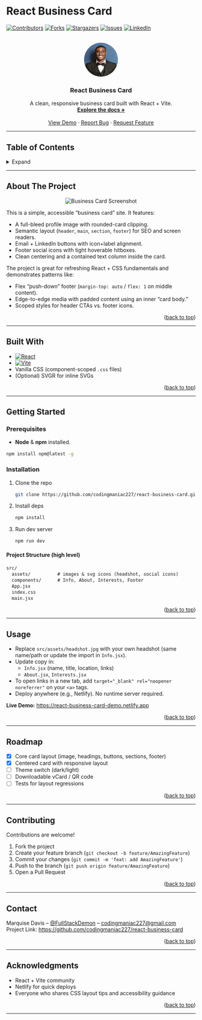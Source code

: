 # React Business Card

<!-- PROJECT SHIELDS -->
[![Contributors][contributors-shield]][contributors-url]
[![Forks][forks-shield]][forks-url]
[![Stargazers][stars-shield]][stars-url]
[![Issues][issues-shield]][issues-url]
[![LinkedIn][linkedin-shield]][linkedin-url]

<!-- PROJECT LOGO -->
<br />
<div align="center">
  <a href="https://github.com/codingmaniac227/react-business-card">
    <img src="src/assets/headshot.jpg" alt="Logo" width="90" height="90" style="border-radius:50%">
  </a>

  <h3 align="center">React Business Card</h3>

  <p align="center">
    A clean, responsive business card built with React + Vite.
    <br />
    <a href="https://github.com/codingmaniac227/react-business-card"><strong>Explore the docs »</strong></a>
    <br />
    <br />
    <a href="https://react-business-card-demo.netlify.app">View Demo</a>
    ·
    <a href="https://github.com/codingmaniac227/react-business-card/issues">Report Bug</a>
    ·
    <a href="https://github.com/codingmaniac227/react-business-card/issues">Request Feature</a>
  </p>
</div>

---

## Table of Contents
<details>
  <summary>Expand</summary>
  <ol>
    <li><a href="#about-the-project">About The Project</a></li>
    <li><a href="#built-with">Built With</a></li>
    <li><a href="#getting-started">Getting Started</a></li>
    <li><a href="#usage">Usage</a></li>
    <li><a href="#roadmap">Roadmap</a></li>
    <li><a href="#contributing">Contributing</a></li>
    <li><a href="#contact">Contact</a></li>
    <li><a href="#acknowledgments">Acknowledgments</a></li>
  </ol>
</details>

---

## About The Project

<p align="center">
  <img src="src/screenshot.png" alt="Business Card Screenshot" width="420">
</p>

This is a simple, accessible “business card” site. It features:

- A full-bleed profile image with rounded-card clipping.  
- Semantic layout (`header`, `main`, `section`, `footer`) for SEO and screen readers.  
- Email + LinkedIn buttons with icon+label alignment.  
- Footer social icons with tight hoverable hitboxes.  
- Clean centering and a contained text column inside the card.

The project is great for refreshing React + CSS fundamentals and demonstrates patterns like:
- Flex “push-down” footer (`margin-top: auto` / `flex: 1` on middle content).  
- Edge-to-edge media with padded content using an inner “card body.”  
- Scoped styles for header CTAs vs. footer icons.

<p align="right">(<a href="#react-business-card">back to top</a>)</p>

---

## Built With

* [![React][React.js]][React-url]
* [![Vite][Vite.js]][Vite-url]
* Vanilla CSS (component-scoped `.css` files)
* (Optional) SVGR for inline SVGs

<p align="right">(<a href="#react-business-card">back to top</a>)</p>

---

## Getting Started

### Prerequisites
- **Node** & **npm** installed.
```sh
npm install npm@latest -g
```

### Installation
1. Clone the repo
   ```sh
   git clone https://github.com/codingmaniac227/react-business-card.git
   ```
2. Install deps
   ```sh
   npm install
   ```
3. Run dev server
   ```sh
   npm run dev
   ```

#### Project Structure (high level)
```
src/
  assets/          # images & svg icons (headshot, social icons)
  components/      # Info, About, Interests, Footer
  App.jsx
  index.css
  main.jsx
```

<p align="right">(<a href="#react-business-card">back to top</a>)</p>

---

## Usage

- Replace `src/assets/headshot.jpg` with your own headshot (same name/path or update the import in `Info.jsx`).  
- Update copy in:
  - `Info.jsx` (name, title, location, links)
  - `About.jsx`, `Interests.jsx`
- To open links in a new tab, add `target="_blank" rel="noopener noreferrer"` on your `<a>` tags.  
- Deploy anywhere (e.g., Netlify). No runtime server required.

**Live Demo:** https://react-business-card-demo.netlify.app

<p align="right">(<a href="#react-business-card">back to top</a>)</p>

---

## Roadmap

- [x] Core card layout (image, headings, buttons, sections, footer)  
- [x] Centered card with responsive layout  
- [ ] Theme switch (dark/light)  
- [ ] Downloadable vCard / QR code  
- [ ] Tests for layout regressions

<p align="right">(<a href="#react-business-card">back to top</a>)</p>

---

## Contributing

Contributions are welcome!

1. Fork the project  
2. Create your feature branch (`git checkout -b feature/AmazingFeature`)  
3. Commit your changes (`git commit -m 'feat: add AmazingFeature'`)  
4. Push to the branch (`git push origin feature/AmazingFeature`)  
5. Open a Pull Request

<p align="right">(<a href="#react-business-card">back to top</a>)</p>

---

## Contact

Marquise Davis – [@FullStackDemon](https://instagram.com/FullStackDemon) – codingmaniac227@gmail.com  
Project Link: https://github.com/codingmaniac227/react-business-card

<p align="right">(<a href="#react-business-card">back to top</a>)</p>

---

## Acknowledgments

- React + Vite community
- Netlify for quick deploys
- Everyone who shares CSS layout tips and accessibility guidance

<p align="right">(<a href="#react-business-card">back to top</a>)</p>

---

<!-- MARKDOWN LINKS & IMAGES -->
[contributors-shield]: https://img.shields.io/github/contributors/codingmaniac227/react-business-card.svg?style=for-the-badge
[contributors-url]: https://github.com/codingmaniac227/react-business-card/graphs/contributors
[forks-shield]: https://img.shields.io/github/forks/codingmaniac227/react-business-card.svg?style=for-the-badge
[forks-url]: https://github.com/codingmaniac227/react-business-card/network/members
[stars-shield]: https://img.shields.io/github/stars/codingmaniac227/react-business-card.svg?style=for-the-badge
[stars-url]: https://github.com/codingmaniac227/react-business-card/stargazers
[issues-shield]: https://img.shields.io/github/issues/codingmaniac227/react-business-card.svg?style=for-the-badge
[issues-url]: https://github.com/codingmaniac227/react-business-card/issues
[linkedin-shield]: https://img.shields.io/badge/-LinkedIn-black.svg?style=for-the-badge&logo=linkedin&colorB=555
[linkedin-url]: https://www.linkedin.com/in/marquise-davis/
[React.js]: https://img.shields.io/badge/React-20232A?style=for-the-badge&logo=react&logoColor=61DAFB
[React-url]: https://react.dev/
[Vite.js]: https://img.shields.io/badge/Vite-646CFF?style=for-the-badge&logo=vite&logoColor=FFD62E
[Vite-url]: https://vitejs.dev/
